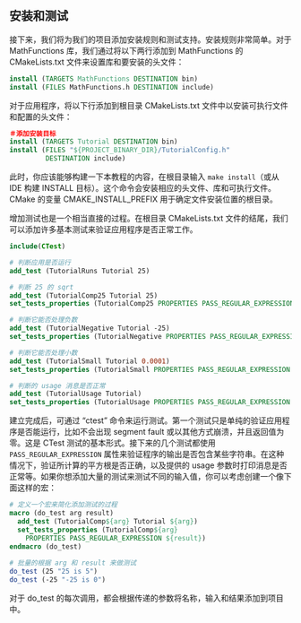 ## 安装和测试

接下来，我们将为我们的项目添加安装规则和测试支持。安装规则非常简单。对于 MathFunctions 库，我们通过将以下两行添加到 MathFunctions 的 CMakeLists.txt 文件来设置库和要安装的头文件：

```cmake
install (TARGETS MathFunctions DESTINATION bin)
install (FILES MathFunctions.h DESTINATION include)
```

对于应用程序，将以下行添加到根目录 CMakeLists.txt 文件中以安装可执行文件和配置的头文件：

```cmake
＃添加安装目标
install (TARGETS Tutorial DESTINATION bin)
install (FILES "${PROJECT_BINARY_DIR}/TutorialConfig.h"        
         DESTINATION include)
```

此时，你应该能够构建一下本教程的内容，在根目录输入 `make install`（或从 IDE 构建 INSTALL 目标）。这个命令会安装相应的头文件、库和可执行文件。CMake 的变量 CMAKE\_INSTALL\_PREFIX 用于确定文件安装位置的根目录。

增加测试也是一个相当直接的过程。在根目录 CMakeLists.txt 文件的结尾，我们可以添加许多基本测试来验证应用程序是否正常工作。

```cmake
include(CTest)

# 判断应用是否运行
add_test (TutorialRuns Tutorial 25)

# 判断 25 的 sqrt
add_test (TutorialComp25 Tutorial 25)
set_tests_properties (TutorialComp25 PROPERTIES PASS_REGULAR_EXPRESSION "25 is 5")

# 判断它能否处理负数
add_test (TutorialNegative Tutorial -25)
set_tests_properties (TutorialNegative PROPERTIES PASS_REGULAR_EXPRESSION "-25 is 0")

# 判断它能否处理小数
add_test (TutorialSmall Tutorial 0.0001)
set_tests_properties (TutorialSmall PROPERTIES PASS_REGULAR_EXPRESSION "0.0001 is 0.01")

# 判断的 usage 消息是否正常
add_test (TutorialUsage Tutorial)
set_tests_properties (TutorialUsage PROPERTIES PASS_REGULAR_EXPRESSION "Usage:.*number")

```

建立完成后，可通过 “ctest” 命令来运行测试。第一个测试只是单纯的验证应用程序是否能运行，比如不会出现 segment fault 或以其他方式崩溃，并且返回值为零。这是 CTest 测试的基本形式。接下来的几个测试都使用 `PASS_REGULAR_EXPRESSION` 属性来验证程序的输出是否包含某些字符串。在这种情况下，验证所计算的平方根是否正确，以及提供的 usage 参数时打印消息是否正常等。如果你想添加大量的测试来测试不同的输入值，你可以考虑创建一个像下面这样的宏：

```cmake
# 定义一个宏来简化添加测试的过程
macro (do_test arg result)
  add_test (TutorialComp${arg} Tutorial ${arg})
  set_tests_properties (TutorialComp${arg}
    PROPERTIES PASS_REGULAR_EXPRESSION ${result})
endmacro (do_test)
 
# 批量的根据 arg 和 result 来做测试
do_test (25 "25 is 5")
do_test (-25 "-25 is 0")
```

对于 do\_test 的每次调用，都会根据传递的参数将名称，输入和结果添加到项目中。

  


